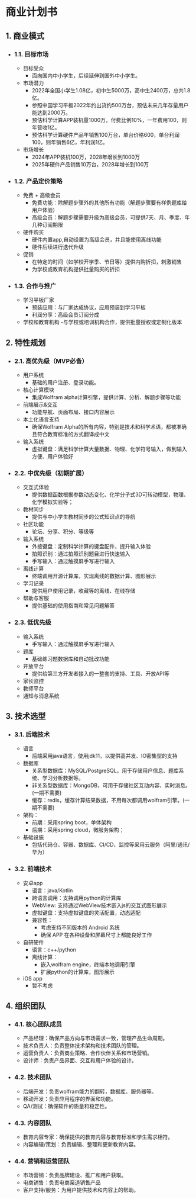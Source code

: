 # 商业计划书

## 1. 商业模式
   - ### 1.1. 目标市场
     - 目标受众
       - 面向国内中小学生，后续延伸到国外中小学生。
     - 市场潜力
       - 2022年全国小学生1.08亿，初中生5000万，高中生2400万，总共1.8亿。
       - 参照中国学习平板2022年约出货约500万台，预估未来几年存量用户能达到2000万。
       - 预估科学计算APP装机量1000万，付费比例10%，一年费用100，则年营收1亿。
       - 预估科学计算硬件产品年销售100万台，单台价格600，单台利润100，则年销售6亿，年利润1亿。
     - 市场增长
       - 2024年APP装机100万，2028年增长到1000万
       - 2025年硬件产品销售10万台，2028年增长到100万
   - ### 1.2. 产品定价策略
     - 免费 + 高级会员
       - 免费功能：除解题步骤外的其他所有功能（解题步骤要有样例题库给用户体验）
       - 高级会员：解题步骤需要升级为高级会员，可提供7天、月、季度、年几种订阅期限
     - 硬件购买
       - 硬件内置app,自动设置为高级会员，并且能使用离线功能
       - 硬件后续进行迭代升级
      - 促销
        - 在特定的时间（如学校开学季、节日等）提供内购折扣，刺激销售
        - 为学校或教育机构提供批量购买的折扣
   - ### 1.3. 合作与推广
     - 学习平板厂家
       - 预装应用：与厂家达成协议，应用预装到学习平板
       - 利润分享：高级会员订阅分成
     - 学校和教育机构
       -与学校或培训机构合作，提供批量授权或定制化版本

## 2. 特性规划
   - ### 2.1. 高优先级（MVP必备）
     - 用户系统
       - 基础的用户注册、登录功能。
     - 核心计算模块
       - 集成Wolfram alpha计算引擎，提供计算、分析、解题步骤等功能
     - 前端展示&交互
       - 功能导航、页面布局、接口内容展示
     - 本土化语言支持
       - 确保Wolfram Alpha的所有内容，特别是技术和科学术语，都被准确且符合教育标准的方式翻译成中文
     - 输入系统
       - 虚拟键盘：满足科学计算大量数据、物理、化学符号输入，做到输入方便、用户体验好
   - ### 2.2. 中优先级（初期扩展）
     - 交互式体验
       - 提供数据函数根据参数动态变化、化学分子式3D可转动模型，物理、化学模拟实验等；
     - 教材同步
       - 提供与中小学生教材同步的公式知识点的导航
     - 社区功能
       - 论坛、分享、积分、等级等
     - 输入系统
       - 外接键盘：定制科学计算的键盘配件，提升输入体验
       - 拍照识别：通过拍照识别题目进行快速输入
       - 手写输入：通过触摸屏手写进行输入
     - 离线计算
       - 终端调用开源计算库，实现离线的数据计算、图形展示
     - 学习记录
       - 提供用户使用记录，收藏等的离线、在线存储
     - 帮助与客服
       - 提供基础的使用指南和常见问题解答
   - ### 2.3. 低优先级
     - 输入系统
       - 手写输入：通过触摸屏手写进行输入
     - 题库
       - 基础练习题数据库和自动批改功能
     - 开放平台
       - 提供给第三方开发者接入的一整套的支持、工具、开放API等
     - 家长监控
     - 教师平台
     - 通知与消息系统

## 3. 技术选型
   - ### 3.1. 后端技术
     - 语言
       - 后端采用java语言，使用jdk11，以提供高并发、IO密集型的支持
     - 数据库
       - 关系型数据库：MySQL/PostgreSQL，用于存储用户信息、题库系统、学习分析数据等。
       - 非关系型数据库：MongoDB，可用于存储社区互动内容、实时消息。(一期不需要)
       - 缓存：redis，缓存计算结果数据，不用每次都调用wolfram引擎。(一期不需要)
     - 架构：
       - 前期：采用spring boot，单体架构
       - 后期：采用spring cloud，微服务架构；
     - 基础设施
       - 包括代码仓、容器、数据库、CI/CD、监控等采用云服务（阿里/通讯/华为）
   - ### 3.2. 前端技术
     - 安卓app
       - 语言：java/Kotlin
       - 跨语言调用：支持调用python的计算库
       - WebView: 支持通过WebView技术嵌入js的交互式图形展示
       - 虚拟键盘：支持虚拟键盘的灵活配置，动态适配
       - 兼容性：
         - 考虑支持不同版本的 Android 系统
         - 确保 APP 在各种设备和屏幕尺寸上都能良好工作
     - 自研硬件
       - 语言：c++/python
       - 离线计算：
         - 嵌入wolfram engine，终端本地调用引擎
         - 扩展python的计算库，图形展示
     - iOS app
       - 暂不考虑

## 4. 组织团队
   - ### 4.1. 核心团队成员
     - 产品经理：确保产品方向与市场需求一致，管理产品生命周期。
     - 技术负责人：负责整体技术架构和技术团队的管理。
     - 运营负责人：负责商业策略、合作伙伴关系和市场营销。
     - 设计师：负责产品界面、交互和用户体验的设计。
   - ### 4.2. 技术团队
     - 后端开发：负责wolfram能力的翻转，数据库、服务器等。
     - 移动开发：负责应用程序的界面和功能。
     - QA/测试：确保软件的质量和稳定性。
   - ### 4.3. 内容团队
     - 教育内容专家：确保提供的教育内容与教育标准和学生需求相符。
     - 内容编辑/策划：负责编辑、整理和更新教育内容。
   - ### 4.4. 营销和运营团队
     - 市场营销：负责品牌建设、推广和用户获取。
     - 电商销售：负责电商渠道销售产品
     - 客户支持/服务：为用户提供技术和内容上的帮助。


